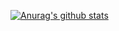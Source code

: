 [![Anurag's github stats](https://github-readme-stats.vercel.app/api?username=Barkhayot)](https://github.com/anuraghazra/github-readme-stats)

